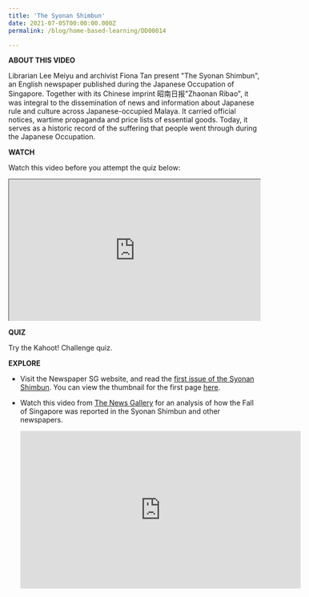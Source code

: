 ```yaml
---
title: 'The Syonan Shimbun'
date: 2021-07-05T00:00:00.000Z
permalink: /blog/home-based-learning/DD00014

---
```


**ABOUT THIS VIDEO**

Librarian Lee Meiyu and archivist Fiona Tan present "The Syonan Shimbun", an English newspaper published during the Japanese Occupation of Singapore. Together with its Chinese imprint 昭南日报"Zhaonan Ribao", it was integral to the dissemination of news and information about Japanese rule and culture across Japanese-occupied Malaya. It carried official notices, wartime propaganda and price lists of essential goods. Today, it serves as a historic record of the suffering that people went through during the Japanese Occupation.



**WATCH**

Watch this video before you attempt the quiz below: 

<style>.embed-container { position: relative; padding-bottom: 56.25%; height: 0; overflow: hidden; max-width: 100%; } .embed-container iframe, .embed-container object, .embed-container embed { position: absolute; top: 0; left: 0; width: 100%; height: 100%; }</style><div class='embed-container'>
<iframe src="https://nlb.ap.panopto.com/Panopto/Pages/Embed.aspx?id=c4cb4805-d908-4b12-85a0-ad2c0023528e&autoplay=false&offerviewer=false&showtitle=true&showbrand=true&start=0&interactivity=all" height="405" width="720" style="border: 1px solid #464646;" allowfullscreen allow="autoplay"></iframe></div>



**QUIZ**

Try the Kahoot! Challenge quiz. 



**EXPLORE**

- Visit the Newspaper SG website, and read the [first issue of the Syonan Shimbun](https://eresources.nlb.gov.sg/newspapers/Digitised/Issue/syonantimes19420220-1). You can view the thumbnail for the first page [here](https://eresources.nlb.gov.sg/newspapers/Digitised/Page/syonantimes19420220-1.1.1).

- Watch this video from [The News Gallery](https://exhibitions.nlb.gov.sg/exhibitions/current-exhibitions/newsgallery/virtual-gallery/behind-every-story/) for an analysis of how the Fall of Singapore was reported in the Syonan Shimbun and other newspapers.

  <iframe width="560" height="315" src="https://www.youtube.com/embed/AxJrTa0NPzs" title="YouTube video player" frameborder="0" allow="accelerometer; autoplay; clipboard-write; encrypted-media; gyroscope; picture-in-picture" allowfullscreen></iframe>

  

  

